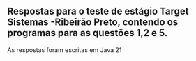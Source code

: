 ## Respostas para o teste de estágio Target Sistemas -Ribeirão Preto, contendo os programas para as questões 1,2 e 5.

As respostas foram escritas em Java 21
